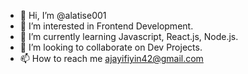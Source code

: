 - 👋 Hi, I’m @alatise001
- 👀 I’m interested in Frontend Development.
- 🌱 I’m currently learning Javascript, React.js, Node.js.
- 💞️ I’m looking to collaborate on Dev Projects.
- 📫 How to reach me ajayifiyin42@gmail.com

<!---
alatise001/alatise001 is a ✨ special ✨ repository because its `README.md` (this file) appears on your GitHub profile.
You can click the Preview link to take a look at your changes.
--->
